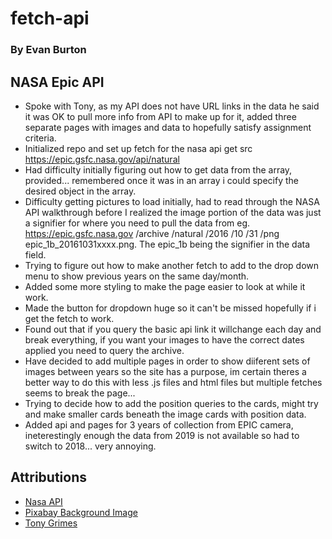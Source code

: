 # fetch-api
### By Evan Burton
## NASA Epic API
- Spoke with Tony, as my API does not have URL links in the data he said it was OK to pull more info from API to make up for it, added three separate pages with images and data to hopefully satisfy assignment criteria.
- Initialized repo and set up fetch for the nasa api get src https://epic.gsfc.nasa.gov/api/natural
- Had difficulty initially figuring out how to get data from the array, provided... remembered once it was in an array i could specify the desired object in the array.
- Difficulty getting pictures to load initially, had to read through the NASA API walkthrough before I realized the image portion of the data was just a signifier for where you need to pull the data from eg. https://epic.gsfc.nasa.gov /archive 	/natural 	/2016 	/10 	/31 	/png 	epic_1b_20161031xxxx.png. The epic_1b being the signifier in the data field.
- Trying to figure out how to make another fetch to add to the drop down menu to show previous years on the same day/month. 
- Added some more styling to make the page easier to look at while it work.
- Made the button for dropdown huge so it can't be missed hopefully if i get the fetch to work.
- Found out that if you query the basic api link it willchange each day and break everything, if you want your images to have the correct dates applied you need to query the archive.
- Have decided to add multiple pages in order to show diiferent sets of images between years so the site has a purpose, im certain theres a better way to do this with less .js files and html files but multiple fetches seems to break the page...
- Trying to decide how to add the position queries to the cards, might try and make smaller cards beneath the image cards with position data.
- Added api and pages for 3 years of collection from EPIC camera, ineterestingly enough the data from 2019 is not available so had to switch to 2018... very annoying.


## Attributions
- [Nasa API](https://api.nasa.gov/)
- [Pixabay Background Image](https://pixabay.com/photos/earth-lights-satellite-image-globe-1149733/)
- [Tony Grimes](https://gist.github.com/acidtone)